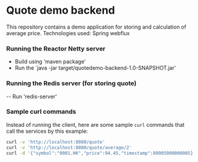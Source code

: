 # Quote demo backend

This repository contains a demo application for storing and calculation of average price.
Technologies used: Spring webflux


### Running the Reactor Netty server
 - Build using 'maven package'
 - Run the `java -jar target/quotedemo-backend-1.0-SNAPSHOT.jar'
 
### Running the Redis server (for storing quote)
-- Run 'redis-server' 

### Sample curl commands

Instead of running the client, here are some sample `curl` commands that  call the services
by this example:

```sh
curl -v 'http://localhost:8080/quote'
curl -v 'http://localhost:8080/quote/average/2'
curl -d '{"symbol":"0001.HK","price":94.45,"timestamp":80905000000005}' -H 'Content-Type: application/json' -v 'http://localhost:8080/quote'
```


